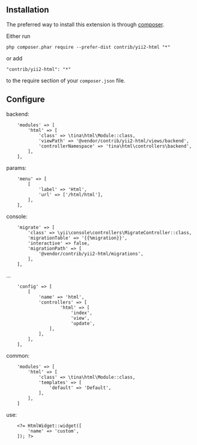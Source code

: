 Installation
------------

The preferred way to install this extension is through [composer](http://getcomposer.org/download/).

Either run

```
php composer.phar require --prefer-dist contrib/yii2-html "*"
```

or add

```
"contrib/yii2-html": "*"
```

to the require section of your `composer.json` file.

Configure
---------

backend:

```
    'modules' => [
        'html' => [
            'class' => \tina\html\Module::class,
            'viewPath' => '@vendor/contrib/yii2-html/views/backend',
            'controllerNamespace' => 'tina\html\controllers\backend',
        ],
    ],
```

params:

```
    'menu' => [
        [
            'label' => 'Html',
            'url' => ['/html/html'],
        ],
    ],
```

console:

```
    'migrate' => [
        'class' => \yii\console\controllers\MigrateController::class,
        'migrationTable' => '{{%migration}}',
        'interactive' => false,
        'migrationPath' => [
            '@vendor/contrib/yii2-html/migrations',
        ],
    ],
```

...

```
    'config' => [
        [
            'name' => 'html',
            'controllers' => [
                    'html' => [
                        'index',
                        'view',
                        'update',
                ],
            ],
        ],
    ],
```

common:

```
    'modules' => [
        'html' => [
            'class' => \tina\html\Module::class,
            'templates' => [
                'default' => 'Default',
            ],
        ],
    ]

```

use:

```
    <?= HtmlWidget::widget([
        'name' => 'custom',
    ]); ?>
```

